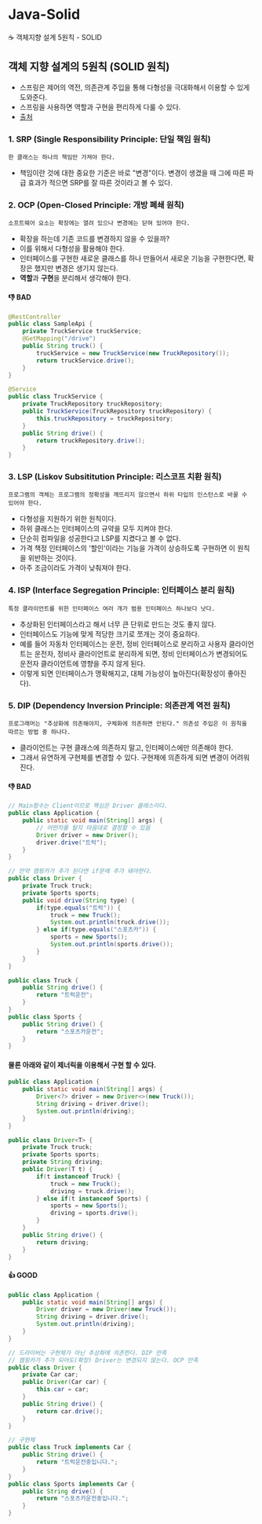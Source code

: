 # Java-Solid
:coffee: 객체지향 설계 5원칙 - SOLID


## 객체 지향 설계의 5원칙 (SOLID 원칙) ##
- 스프링은 제어의 역전, 의존관계 주입을 통해 다형성을 극대화해서 이용할 수 있게 도와준다.
- 스프링을 사용하면 역할과 구현을 편리하게 다룰 수 있다. 
- [출처](https://dct-wonjung.tistory.com/entry/%EC%8A%A4%ED%94%84%EB%A7%81-%EC%9B%90%EB%A6%AC-%EA%B0%9D%EC%B2%B4%EC%A7%80%ED%96%A5-SOLID)

### 1. SRP (Single Responsibility Principle: 단일 책임 원칙) ###
````
한 클래스는 하나의 책임만 가져야 한다.
````
- 책임이란 것에 대한 중요한 기준은 바로 "변경"이다. 변경이 생겼을 때 그에 따른 파급 효과가 적으면 SRP를 잘 따른 것이라고 볼 수 있다.

### 2. OCP (Open-Closed Principle: 개방 폐쇄 원칙) ###
````
소프트웨어 요소는 확장에는 열려 있으나 변경에는 닫혀 있어야 한다.
````
- 확장을 하는데 기존 코드를 변경하지 않을 수 있을까?
- 이를 위해서 다형성을 활용해야 한다.
- 인터페이스를 구현한 새로운 클래스를 하나 만들어서 새로운 기능을 구현한다면, 확장은 했지만 변경은 생기지 않는다.
- **역할**과 **구현**을 분리해서 생각해야 한다.

#### 👎 BAD ####
````java
@RestController
public class SampleApi {
	private TruckService truckService;
	@GetMapping("/drive")
	public String truck() {
		truckService = new TruckService(new TruckRepository());
		return truckService.drive();
	}
}
````
````java
@Service
public class TruckService {
	private TruckRepository truckRepository;
	public TruckService(TruckRepository truckRepository) {
		this.truckRepository = truckRepository;
	}
	public String drive() {
		return truckRepository.drive();
	}
}
````


### 3. LSP (Liskov Subsititution Principle: 리스코프 치환 원칙) ###
````
프로그램의 객체는 프로그램의 정확성을 깨뜨리지 않으면서 하위 타입의 인스턴스로 바꿀 수 있어야 한다.
````
- 다형성을 지원하기 위한 원칙이다. 
- 하위 클래스는 인터페이스의 규약을 모두 지켜야 한다.
- 단순히 컴파일을 성공한다고 LSP를 지켰다고 볼 수 없다. 
- 가격 책정 인터페이스의 '할인'이라는 기능을 가격이 상승하도록 구현하면 이 원칙을 위반하는 것이다.
- 아주 조금이라도 가격이 낮춰져야 한다.

### 4. ISP (Interface Segregation Principle: 인터페이스 분리 원칙) ###
````
특정 클라이언트를 위한 인터페이스 여러 개가 범용 인터페이스 하나보다 낫다.
````
- 추상화된 인터페이스라고 해서 너무 큰 단위로 만드는 것도 좋지 않다. 
- 인터페이스도 기능에 맞게 적당한 크기로 쪼개는 것이 중요하다.
- 예를 들어 자동차 인터페이스는 운전, 정비 인터페이스로 분리하고 사용자 클라이언트는 운전자, 정비사 클라이언트로 분리하게 되면, 정비 인터페이스가 변경되어도 운전자 클라이언트에 영향을 주지 않게 된다. 
- 이렇게 되면 인터페이스가 명확해지고, 대체 가능성이 높아진다(확장성이 좋아진다).

### 5. DIP (Dependency Inversion Principle: 의존관계 역전 원칙) ###
````
프로그래머는 "추상화에 의존해야지, 구체화에 의존하면 안된다." 의존성 주입은 이 원칙을 따르는 방법 중 하나다.
````
- 클라이언트는 구현 클래스에 의존하지 말고, 인터페이스에만 의존해야 한다. 
- 그래서 유연하게 구현체를 변경할 수 있다. 구현제에 의존하게 되면 변경이 어려워진다.

#### :-1: BAD ####
````java
// Main함수는 Client이므로 핵심은 Driver 클래스이다.
public class Application {
	public static void main(String[] args) {
		// 어떤차를 탈지 마음대로 결정할 수 있음
		Driver driver = new Driver();
		driver.drive("트럭");
	}
}
````
````java
// 만약 캠핑카가 추가 된다면 if문에 추가 돼야한다.
public class Driver {
	private Truck truck;
	private Sports sports;
	public void drive(String type) {
		if(type.equals("트럭")) {
			truck = new Truck();
			System.out.println(truck.drive());
		} else if(type.equals("스포츠카")) {
			sports = new Sports();
			System.out.println(sports.drive());
		}
	}
}
````
````java
public class Truck {
	public String drive() {
		return "트럭운전";
	}
}
public class Sports {
	public String drive() {
		return "스포츠카운전";
	}
}
````

#### 물론 아래와 같이 제너릭을 이용해서 구현 할 수 있다. ####
````java
public class Application {
	public static void main(String[] args) {
		Driver<?> driver = new Driver<>(new Truck());
		String driving = driver.drive();
		System.out.println(driving);
	}
}
````
````java
public class Driver<T> {
	private Truck truck;
	private Sports sports;
	private String driving;
	public Driver(T t) {
		if(t instanceof Truck) {
			truck = new Truck();
			driving = truck.drive();
		} else if(t instanceof Sports) {
			sports = new Sports();
			driving = sports.drive();
		}
	}
	public String drive() {
		return driving;
	}
}
````

#### :+1: GOOD ####
````java
public class Application {
	public static void main(String[] args) {
		Driver driver = new Driver(new Truck());
		String driving = driver.drive();
		System.out.println(driving);
	}
}
````
````java
// 드라이버는 구현체가 아닌 추상화에 의존한다. DIP 만족
// 캠핑카가 추가 되어도(확장) Driver는 변경되지 않는다. OCP 만족
public class Driver {
	private Car car;
	public Driver(Car car) {
		this.car = car;
	}
	public String drive() {
		return car.drive();
	}
}
````

````java
// 구현체
public class Truck implements Car {
	public String drive() {
		return "트럭운전중입니다.";
	}
}
public class Sports implements Car {
	public String drive() {
		return "스포츠카운전중입니다.";
	}
}
````




